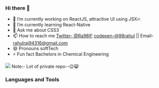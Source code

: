 ### Hi there 👋

<!--
**98rahul/98rahul** is a ✨ _special_ ✨ repository because its `README.md` (this file) appears on your GitHub profile.
👯 I’m looking to collaborate on ...
- 🤔 I’m looking for help with ...
Here are some ideas to get you started:
-->
- 🔭 I’m currently working on ReactJS, attractive UI using JSX🔥
- 🌱 I’m currently learning React-Native
- 💬 Ask me about CSS3
- 📫 How to reach me [Twitter- @Ra98lF](https://twitter.com/Ra98lF)
[codepen-@98rahul](https://codepen.io/98rahul) || Email- rahulraj94316@gmail.com
- 😄 Pronouns softTech
- ⚡ Fun fact Bachelors in Chemical Engineering 

<img src="https://github-readme-stats.vercel.app/api?username=98rahul&&show_icons=true&title_color=462525&icon_color=212121&text_color=462525&bg_color=dbdbdb"  />
Note:- Lot of private repo--😉😸

### Languages and Tools

